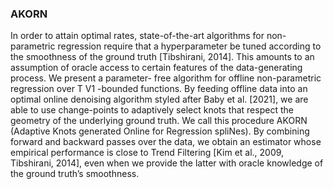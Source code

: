 ### AKORN

In order to attain optimal rates, state-of-the-art algorithms for non-parametric
regression require that a hyperparameter be tuned according to the smoothness
of the ground truth [Tibshirani, 2014]. This amounts to an assumption of oracle
access to certain features of the data-generating process. We present a parameter-
free algorithm for offline non-parametric regression over T V1 -bounded functions.
By feeding offline data into an optimal online denoising algorithm styled after
Baby et al. [2021], we are able to use change-points to adaptively select knots
that respect the geometry of the underlying ground truth. We call this procedure
AKORN (Adaptive Knots generated Online for Regression spliNes). By combining
forward and backward passes over the data, we obtain an estimator whose empirical
performance is close to Trend Filtering [Kim et al., 2009, Tibshirani, 2014], even
when we provide the latter with oracle knowledge of the ground truth’s smoothness.
